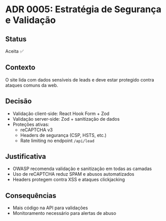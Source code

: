 # ADR 0005: Estratégia de Segurança e Validação

## Status
Aceita ✅

## Contexto
O site lida com dados sensíveis de leads e deve estar protegido contra ataques comuns da web.

## Decisão

- Validação client-side: React Hook Form + Zod
- Validação server-side: Zod + sanitização de dados
- Proteções ativas:
  - reCAPTCHA v3
  - Headers de segurança (CSP, HSTS, etc.)
  - Rate limiting no endpoint `/api/lead`

## Justificativa

- OWASP recomenda validação e sanitização em todas as camadas
- Uso de reCAPTCHA reduz SPAM e abusos automatizados
- Headers protegem contra XSS e ataques clickjacking

## Consequências

- Mais código na API para validações
- Monitoramento necessário para alertas de abuso
